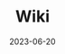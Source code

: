 ---
title: Wiki
description: Project 2/12
date: 2023-06-20
url: https://github.com/marcusjhang/wiki
---